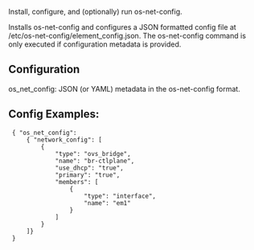 Install, configure, and (optionally) run os-net-config.

Installs os-net-config and configures a JSON formatted config file
at /etc/os-net-config/element\_config.json. The os-net-config command
is only executed if configuration metadata is provided.

Configuration
-------------
os\_net\_config: JSON (or YAML) metadata in the os-net-config format.

Config Examples:
---------------

```
 { "os_net_config":
     { "network_config": [
         {
             "type": "ovs_bridge",
             "name": "br-ctlplane",
             "use_dhcp": "true",
             "primary": "true",
             "members": [
                 {
                     "type": "interface",
                     "name": "em1"
                 }
             ]
         }
     ]}
 }
```
